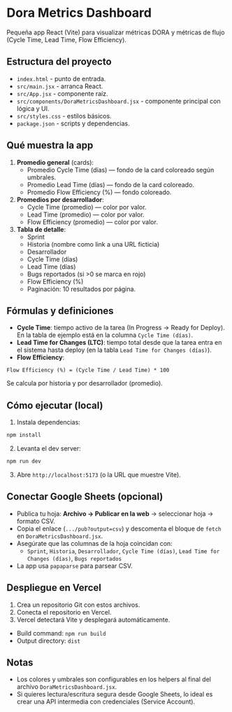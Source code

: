 # Dora Metrics Dashboard

Pequeña app React (Vite) para visualizar métricas DORA y métricas de flujo (Cycle Time, Lead Time, Flow Efficiency).

## Estructura del proyecto
- `index.html` - punto de entrada.
- `src/main.jsx` - arranca React.
- `src/App.jsx` - componente raíz.
- `src/components/DoraMetricsDashboard.jsx` - componente principal con lógica y UI.
- `src/styles.css` - estilos básicos.
- `package.json` - scripts y dependencias.

## Qué muestra la app
1. **Promedio general** (cards):
   - Promedio Cycle Time (días) — fondo de la card coloreado según umbrales.
   - Promedio Lead Time (días) — fondo de la card coloreado.
   - Promedio Flow Efficiency (%) — fondo coloreado.
2. **Promedios por desarrollador**:
   - Cycle Time (promedio) — color por valor.
   - Lead Time (promedio) — color por valor.
   - Flow Efficiency (promedio) — color por valor.
3. **Tabla de detalle**:
   - Sprint
   - Historia (nombre como link a una URL ficticia)
   - Desarrollador
   - Cycle Time (días)
   - Lead Time (días)
   - Bugs reportados (si >0 se marca en rojo)
   - Flow Efficiency (%)
   - Paginación: 10 resultados por página.

## Fórmulas y definiciones
- **Cycle Time**: tiempo activo de la tarea (In Progress -> Ready for Deploy). En la tabla de ejemplo está en la columna `Cycle Time (días)`.
- **Lead Time for Changes (LTC)**: tiempo total desde que la tarea entra en el sistema hasta deploy (en la tabla `Lead Time for Changes (días)`).
- **Flow Efficiency**:
```
Flow Efficiency (%) = (Cycle Time / Lead Time) * 100
```
Se calcula por historia y por desarrollador (promedio).

## Cómo ejecutar (local)
1. Instala dependencias:
```bash
npm install
```
2. Levanta el dev server:
```bash
npm run dev
```
3. Abre `http://localhost:5173` (o la URL que muestre Vite).

## Conectar Google Sheets (opcional)
- Publica tu hoja: **Archivo -> Publicar en la web** -> seleccionar hoja -> formato CSV.
- Copia el enlace (`.../pub?output=csv`) y descomenta el bloque de `fetch` en `DoraMetricsDashboard.jsx`.
- Asegúrate que las columnas de la hoja coincidan con:
  - `Sprint`, `Historia`, `Desarrollador`, `Cycle Time (días)`, `Lead Time for Changes (días)`, `Bugs reportados`
- La app usa `papaparse` para parsear CSV.

## Despliegue en Vercel
1. Crea un repositorio Git con estos archivos.
2. Conecta el repositorio en Vercel.
3. Vercel detectará Vite y desplegará automáticamente.
- Build command: `npm run build`
- Output directory: `dist`

## Notas
- Los colores y umbrales son configurables en los helpers al final del archivo `DoraMetricsDashboard.jsx`.
- Si quieres lectura/escritura segura desde Google Sheets, lo ideal es crear una API intermedia con credenciales (Service Account).

